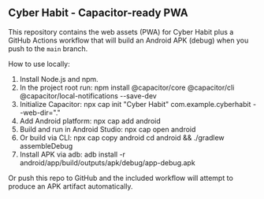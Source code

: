 
Cyber Habit - Capacitor-ready PWA
--------------------------------
This repository contains the web assets (PWA) for Cyber Habit plus a GitHub Actions workflow that will build an Android APK (debug) when you push to the `main` branch.

How to use locally:

1. Install Node.js and npm.
2. In the project root run:
   npm install @capacitor/core @capacitor/cli @capacitor/local-notifications --save-dev
3. Initialize Capacitor:
   npx cap init "Cyber Habit" com.example.cyberhabit --web-dir="."
4. Add Android platform:
   npx cap add android
5. Build and run in Android Studio:
   npx cap open android
6. Or build via CLI:
   npx cap copy android
   cd android && ./gradlew assembleDebug
7. Install APK via adb:
   adb install -r android/app/build/outputs/apk/debug/app-debug.apk

Or push this repo to GitHub and the included workflow will attempt to produce an APK artifact automatically.
